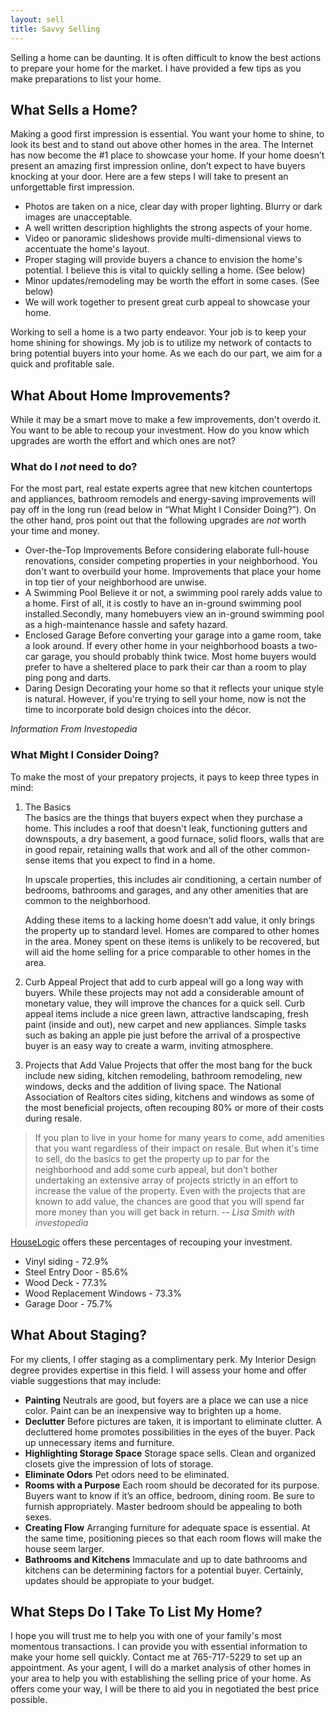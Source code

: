 ```yaml
---
layout: sell
title: Savvy Selling
---
```


Selling a home can be daunting. It is often difficult to know the best actions to prepare your home for the market. I have provided a few tips as you make preparations to list your home.

## What Sells a Home?

Making a good first impression is essential. You want your home to shine, to look its best and to stand out above other homes in the area. The Internet has now become the #1 place to showcase your home.  If your home doesn’t present an amazing first impression online, don’t expect to have buyers knocking at your door. Here are a few steps I will take to present an unforgettable first impression.

- Photos are taken on a nice, clear day with proper lighting. Blurry or dark images are unacceptable.
- A well written description highlights the strong aspects of your home.
- Video or panoramic slideshows provide multi-dimensional views to accentuate the home's layout.
- Proper staging will provide buyers a chance to envision the home's potential. I believe this is vital to quickly selling a home. (See below)
- Minor updates/remodeling may be worth the effort in some cases. (See below)
- We will work together to present great curb appeal to showcase your home.

Working to sell a home is a two party endeavor. Your job is to keep your home shining for showings. My job is to utilize my network of contacts to bring potential buyers into your home. As we each do our part, we aim for a quick and profitable sale.

## What About Home Improvements?

While it may be a smart move to make a few improvements, don't overdo it. You want to be able to recoup your investment. How do you know which upgrades are worth the effort and which ones are not?

### What do I *not* need to do?

For the most part, real estate experts agree that new kitchen countertops and appliances, bathroom remodels and energy-saving improvements will pay off in the long run (read below in “What Might I Consider Doing?”). On the other hand, pros point out that the following upgrades are *not* worth your time and money.

- Over-the-Top Improvements
    Before considering elaborate full-house renovations, consider competing properties in your neighborhood. You don't want to overbuild your home. Improvements that place your home in top tier of your neighborhood are unwise.
- A Swimming Pool
    Believe it or not, a swimming pool rarely adds value to a home. First of all, it is costly to have an in-ground swimming pool installed.Secondly, many homebuyers view an in-ground swimming pool as a high-maintenance hassle and safety hazard.
- Enclosed Garage
    Before converting your garage into a game room, take a look around. If every other home in your neighborhood boasts a two-car garage, you should probably think twice. Most home buyers would prefer to have a sheltered place to park their car than a room to play ping pong and darts.
- Daring Design
    Decorating your home so that it reflects your unique style is natural. However, if you're trying to sell your home, now is not the time to incorporate bold design choices into the décor. 

*Information From Investopedia*

### What Might I Consider Doing?

To make the most of your prepatory projects, it pays to keep three types in mind:

1. The Basics  
    The basics are the things that buyers expect when they purchase a home. This includes a roof that doesn't leak, functioning gutters and downspouts, a dry basement, a good furnace, solid floors, walls that are in good repair, retaining walls that work and all of the other common-sense items that you expect to find in a home.

	In upscale properties, this includes air conditioning, a certain number of bedrooms, bathrooms and garages, and any other amenities that are common to the neighborhood.

	Adding these items to a lacking home doesn't add value, it only brings the property up to standard level. Homes are compared to other homes in the area. Money spent on these items is unlikely to be recovered, but will aid the home selling for a price comparable to other homes in the area.

2. Curb Appeal
	Project that add to curb appeal will go a long way with buyers. While these projects may not add a considerable amount of monetary value, they will improve the chances for a quick sell. Curb appeal items include a nice green lawn, attractive landscaping, fresh paint (inside and out), new carpet and new appliances. Simple tasks such as baking an apple pie just before the arrival of a prospective buyer is an easy way to create a warm, inviting atmosphere. 

3. Projects that Add Value
	Projects that offer the most bang for the buck include new siding, kitchen remodeling, bathroom remodeling, new windows, decks and the addition of living space. The National Association of Realtors cites siding, kitchens and windows as some of the most beneficial projects, often recouping 80% or more of their costs during resale.
 
>If you plan to live in your home for many years to come, add amenities that you want regardless of their impact on resale. But when it's time to sell, do the basics to get the property up to par for the neighborhood and add some curb appeal, but don't bother undertaking an extensive array of projects strictly in an effort to increase the value of the property. Even with the projects that are known to add value, the chances are good that you will spend far more money than you will get back in return. -- *Lisa Smith with investopedia*

[HouseLogic](http://www.houselogic.com/) offers these percentages of recouping your investment.

- Vinyl siding - 72.9%
- Steel Entry Door - 85.6%
- Wood Deck - 77.3%
- Wood Replacement Windows - 73.3%
- Garage Door - 75.7%

## What About Staging?

For my clients, I offer staging as a complimentary perk. My Interior Design degree provides expertise in this field. I will assess your home and offer viable suggestions that may include:

- **Painting**
	Neutrals are good, but foyers are a place we can use a nice color. Paint can be an inexpensive way to brighten up a home.
- **Declutter**
	Before pictures are taken, it is important to eliminate clutter. A decluttered home promotes possibilities in the eyes of the buyer. Pack up unnecessary items and furniture.
- **Highlighting Storage Space**
	Storage space sells. Clean and organized closets give the impression of lots of storage.
- **Eliminate Odors**
	Pet odors need to be eliminated.
- **Rooms with a Purpose**
	Each room should be decorated for its purpose. Buyers want to know if it’s an office, bedroom, dining room. Be sure to furnish appropriately. Master bedroom should be appealing to both sexes.
- **Creating Flow**
	Arranging furniture for adequate space is essential. At the same time, positioning pieces so that each room flows will make the house seem larger.
- **Bathrooms and Kitchens**
	Immaculate and up to date bathrooms and kitchens can be determining factors for a potential buyer. Certainly, updates should be appropiate to your budget.

## What Steps Do I Take To List My Home?

I hope you will trust me to help you with one of your family's most momentous transactions. I can provide you with essential information to make your home sell quickly. Contact me at 765-717-5229 to set up an appointment. As your agent, I will do a market analysis of other homes in your area to help you with establishing the selling price of your home. As offers come your way, I will be there to aid you in negotiated the best price possible.